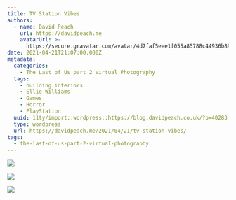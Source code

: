 ```yaml
---
title: TV Station Vibes
authors:
  - name: David Peach
    url: https://davidpeach.me
    avatarUrl: >-
      https://secure.gravatar.com/avatar/4d7faf5eee1f055a85788c44936b8995eaab6dfb004e7854ec747ccb272e91ee?s=96&d=mm&r=g
date: 2021-04-21T21:07:00.000Z
metadata:
  categories:
    - The Last of Us part 2 Virtual Photography
  tags:
    - building interiors
    - Ellie Williams
    - Games
    - Horror
    - PlayStation
  uuid: 11ty/import::wordpress::https://blog.davidpeach.co.uk/?p=40283
  type: wordpress
  url: https://davidpeach.me/2021/04/21/tv-station-vibes/
tags:
  - the-last-of-us-part-2-virtual-photography
---
```

[![](/assets/TV-Station-vibes-1-2048x1152-jg9DYGf7HxQV.jpg)](/assets/TV-Station-vibes-1-2048x1152-jg9DYGf7HxQV.jpg)

[![](/assets/TV-Station-vibes-2-2048x1152-yl5TNTNB7u4X.jpg)](/assets/TV-Station-vibes-2-2048x1152-yl5TNTNB7u4X.jpg)

[![](/assets/TV-Station-vibes-3-2048x1152-FT7yE7kYs0xk.jpg)](/assets/TV-Station-vibes-3-2048x1152-FT7yE7kYs0xk.jpg)